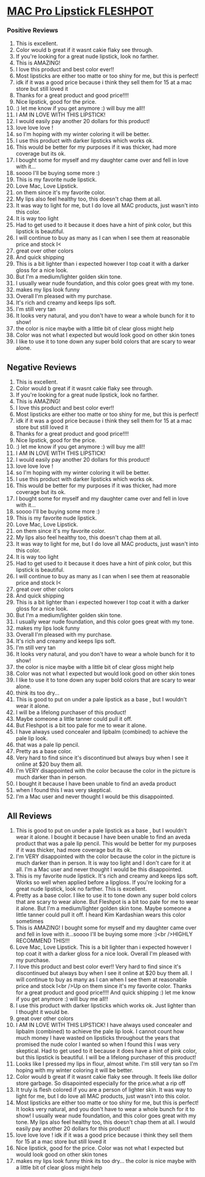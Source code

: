 # [MAC Pro Lipstick FLESHPOT](https://products.checkmycream.com/products/MAC-Pro-Lipstick-FLESHPOT.html)

### Positive Reviews

<ol>
      <li>This is excellent.</li>
      <li>Color would b great if it wasnt cakie flaky see through.</li>
      <li>If you&#x27;re looking for a great nude lipstick, look no farther.</li>
      <li>This is AMAZING!</li>
      <li>I love this product and best color ever!!</li>
      <li>Most lipsticks are either too matte or too shiny for me, but this is perfect!</li>
      <li>idk if it was a good price because i think they sell them for 15 at a mac store but still loved it</li>
      <li>Thanks for a great product and good price!!!!</li>
      <li>Nice lipstick, good for the price.</li>
      <li>:) let me know if you get anymore :) will buy me all!!</li>
      <li>I AM IN LOVE WITH THIS LIPSTICK!</li>
      <li>I would easily pay another 20 dollars for this product!</li>
      <li>love love love !</li>
      <li>so I&#x27;m hoping with my winter coloring it will be better.</li>
      <li>I use this product with darker lipsticks which works ok.  </li>
      <li>This  would be better for my purposes if it was thicker, had more coverage but its ok.</li>
      <li>I bought some for myself and my daughter came over and fell in love with it...</li>
      <li>soooo I&#x27;ll be buying some more :)</li>
      <li>This is my favorite nude lipstick.  </li>
      <li>Love Mac, Love Lipstick.</li>
      <li>on them since it&#x27;s my favorite color.  </li>
      <li>My lips also feel healthy too, this doesn&#x27;t chap them at all.  </li>
      <li>It was way to light for me, but I do love all MAC products, just wasn&#x27;t into this color.</li>
      <li>It is way too light</li>
      <li>Had to get used to it because it does have a hint of pink color, but this lipstick is beautiful.</li>
      <li>I will continue to buy as many as I can when I see them at reasonable price and stock I&lt;</li>
      <li>great over other colors</li>
      <li>And quick shipping</li>
      <li>This is a bit lighter than i expected however I top coat it with a darker gloss for a nice look.</li>
      <li>But I&#x27;m a medium/lighter golden skin tone.</li>
      <li>I usually wear nude foundation, and this color goes great with my tone.  </li>
      <li>makes my lips look funny</li>
      <li>Overall I&#x27;m pleased with my purchase.</li>
      <li>It&#x27;s rich and creamy and keeps lips soft.  </li>
      <li>I&#x27;m still very tan</li>
      <li>It looks very natural, and you don&#x27;t have to wear a whole bunch for it to show!  </li>
      <li>the color is nice maybe with a little bit of clear gloss might help</li>
      <li>Color was not what I expected but would look good on other skin tones</li>
      <li>I like to use it to tone down any super bold colors that are scary to wear alone.     </li>
</ol>


<h2>Negative Reviews</h2>
<ol>
<li> This is excellent.</li>
<li> Color would b great if it wasnt cakie flaky see through.</li>
<li> If you&#x27;re looking for a great nude lipstick, look no farther.</li>
<li> This is AMAZING!</li>
<li> I love this product and best color ever!!</li>
<li> Most lipsticks are either too matte or too shiny for me, but this is perfect!</li>
<li> idk if it was a good price because i think they sell them for 15 at a mac store but still loved it</li>
<li> Thanks for a great product and good price!!!!</li>
<li> Nice lipstick, good for the price.</li>
<li> :) let me know if you get anymore :) will buy me all!!</li>
<li> I AM IN LOVE WITH THIS LIPSTICK!</li>
<li> I would easily pay another 20 dollars for this product!</li>
<li> love love love !</li>
<li> so I&#x27;m hoping with my winter coloring it will be better.</li>
<li> I use this product with darker lipsticks which works ok.  </li>
<li> This  would be better for my purposes if it was thicker, had more coverage but its ok.</li>
<li> I bought some for myself and my daughter came over and fell in love with it...</li>
<li> soooo I&#x27;ll be buying some more :)</li>
<li> This is my favorite nude lipstick.  </li>
<li> Love Mac, Love Lipstick.</li>
<li> on them since it&#x27;s my favorite color.  </li>
<li> My lips also feel healthy too, this doesn&#x27;t chap them at all.  </li>
<li> It was way to light for me, but I do love all MAC products, just wasn&#x27;t into this color.</li>
<li> It is way too light</li>
<li> Had to get used to it because it does have a hint of pink color, but this lipstick is beautiful.</li>
<li> I will continue to buy as many as I can when I see them at reasonable price and stock I&lt;</li>
<li> great over other colors</li>
<li> And quick shipping</li>
<li> This is a bit lighter than i expected however I top coat it with a darker gloss for a nice look.</li>
<li> But I&#x27;m a medium/lighter golden skin tone.</li>
<li> I usually wear nude foundation, and this color goes great with my tone.  </li>
<li> makes my lips look funny</li>
<li> Overall I&#x27;m pleased with my purchase.</li>
<li> It&#x27;s rich and creamy and keeps lips soft.  </li>
<li> I&#x27;m still very tan</li>
<li> It looks very natural, and you don&#x27;t have to wear a whole bunch for it to show!  </li>
<li> the color is nice maybe with a little bit of clear gloss might help</li>
<li> Color was not what I expected but would look good on other skin tones</li>
<li> I like to use it to tone down any super bold colors that are scary to wear alone.     </li>
<li> think its too dry...</li>
<li> This is good to put  on under a pale lipstick as a base ,  but I wouldn&#x27;t wear it alone.</li>
<li> I will be a lifelong purchaser of this product!</li>
<li> Maybe someone a little tanner could pull it off.</li>
<li> But Fleshpot is a bit too pale for me to wear it alone.</li>
<li> I have always used concealer and lipbalm (combined) to achieve the pale lip look.</li>
<li> that was a pale lip pencil.</li>
<li> Pretty as a base color.</li>
<li> Very hard to find since it&#x27;s discontinued but always buy when I see it online at $20 buy them all.</li>
<li> I&#x27;m VERY disappointed with the color because the color in the picture is much darker than in person.</li>
<li> I bought it because I have been unable to find an aveda product  </li>
<li> when I found this I was very skeptical.</li>
<li> I&#x27;m a Mac user and never thought I would be this disappointed.</li>
</ol>

<h2>All Reviews</h2>

<ol>
    <li> This is good to put  on under a pale lipstick as a base ,  but I wouldn&#x27;t wear it alone. I bought it because I have been unable to find an aveda product  that was a pale lip pencil. This  would be better for my purposes if it was thicker, had more coverage but its ok.</li>
    <li> I&#x27;m VERY disappointed with the color because the color in the picture is much darker than in person. It is way too light and I don&#x27;t care for it at all. I&#x27;m a Mac user and never thought I would be this disappointed.</li>
    <li> This is my favorite nude lipstick.  It&#x27;s rich and creamy and keeps lips soft.  Works so well when applied before a lipgloss.  If you&#x27;re looking for a great nude lipstick, look no farther. This is excellent.</li>
    <li> Pretty as a base color. I like to use it to tone down any super bold colors that are scary to wear alone.     But Fleshpot is a bit too pale for me to wear it alone. But I&#x27;m a medium/lighter golden skin tone. Maybe someone a little tanner could pull it off. I heard Kim Kardashian wears this color sometimes</li>
    <li> This is AMAZING! I bought some for myself and my daughter came over and fell in love with it...soooo I&#x27;ll be buying some more :)&lt;br /&gt;HIGHLY RECOMMEND THIS!!!</li>
    <li> Love Mac, Love Lipstick. This is a bit lighter than i expected however I top coat it with a darker gloss for a nice look. Overall I&#x27;m pleased with my purchase.</li>
    <li> I love this product and best color ever!! Very hard to find since it&#x27;s discontinued but always buy when I see it online at $20 buy them all. I will continue to buy as many as I can when I see them at reasonable price and stock I&lt;br /&gt;Up on them since it&#x27;s my favorite color.  Thanks for a great product and good price!!!! And quick shipping :) let me know if you get anymore :) will buy me all!!</li>
    <li> I use this product with darker lipsticks which works ok.  Just lighter than I thought it would be.</li>
    <li> great over other colors</li>
    <li> I AM IN LOVE WITH THIS LIPSTICK! I have always used concealer and lipbalm (combined) to achieve the pale lip look. I cannot count how much money I have wasted on lipsticks throughout the years that promised the nude color I wanted so when I found this I was very skeptical. Had to get used to it because it does have a hint of pink color, but this lipstick is beautiful. I will be a lifelong purchaser of this product!</li>
    <li> Looks like I pressed my lips in flour, almost white. I&#x27;m still very tan so I&#x27;m hoping with my winter coloring it will be better.</li>
    <li> Color would b great if it wasnt cakie flaky see through. It feels like dollor store garbage. So disapointed especially for the price.what a rip off</li>
    <li> It truly is flesh colored if you are a person of lighter skin. It was way to light for me, but I do love all MAC products, just wasn&#x27;t into this color.</li>
    <li> Most lipsticks are either too matte or too shiny for me, but this is perfect! It looks very natural, and you don&#x27;t have to wear a whole bunch for it to show!  I usually wear nude foundation, and this color goes great with my tone.  My lips also feel healthy too, this doesn&#x27;t chap them at all.  I would easily pay another 20 dollars for this product!</li>
    <li> love love love ! idk if it was a good price because i think they sell them for 15 at a mac store but still loved it</li>
    <li> Nice lipstick, good for the price. Color was not what I expected but would look good on other skin tones</li>
    <li> makes my lips look funny think its too dry... the color is nice maybe with a little bit of clear gloss might help</li>
</ol>




